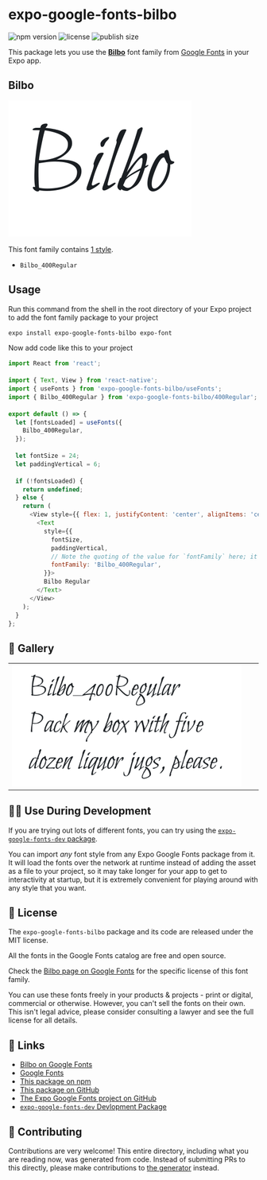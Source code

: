# expo-google-fonts-bilbo

![npm version](https://flat.badgen.net/npm/v/expo-google-fonts-bilbo)
![license](https://flat.badgen.net/github/license/expo/google-fonts)
![publish size](https://flat.badgen.net/packagephobia/install/expo-google-fonts-bilbo)

This package lets you use the [**Bilbo**](https://fonts.google.com/specimen/Bilbo) font family from [Google Fonts](https://fonts.google.com/) in your Expo app.

## Bilbo

![Bilbo](./font-family.png)

This font family contains [1 style](#-gallery).

- `Bilbo_400Regular`

## Usage

Run this command from the shell in the root directory of your Expo project to add the font family package to your project
```sh
expo install expo-google-fonts-bilbo expo-font
```

Now add code like this to your project
```js
import React from 'react';

import { Text, View } from 'react-native';
import { useFonts } from 'expo-google-fonts-bilbo/useFonts';
import { Bilbo_400Regular } from 'expo-google-fonts-bilbo/400Regular';

export default () => {
  let [fontsLoaded] = useFonts({
    Bilbo_400Regular,
  });

  let fontSize = 24;
  let paddingVertical = 6;

  if (!fontsLoaded) {
    return undefined;
  } else {
    return (
      <View style={{ flex: 1, justifyContent: 'center', alignItems: 'center' }}>
        <Text
          style={{
            fontSize,
            paddingVertical,
            // Note the quoting of the value for `fontFamily` here; it expects a string!
            fontFamily: 'Bilbo_400Regular',
          }}>
          Bilbo Regular
        </Text>
      </View>
    );
  }
};

```

## 🔡 Gallery


||||
|-|-|-|
|![Bilbo_400Regular](.//400Regular/Bilbo_400Regular.ttf.png)||||


## 👩‍💻 Use During Development

If you are trying out lots of different fonts, you can try using the [`expo-google-fonts-dev` package](https://github.com/freeboub/google-fonts/tree/master/font-packages/dev#readme).

You can import *any* font style from any Expo Google Fonts package from it. It will load the fonts
over the network at runtime instead of adding the asset as a file to your project, so it may take longer
for your app to get to interactivity at startup, but it is extremely convenient
for playing around with any style that you want.

## 📖 License

The `expo-google-fonts-bilbo` package and its code are released under the MIT license.

All the fonts in the Google Fonts catalog are free and open source.

Check the [Bilbo page on Google Fonts](https://fonts.google.com/specimen/Bilbo) for the specific license of this font family.

You can use these fonts freely in your products & projects - print or digital, commercial or otherwise. However, you can't sell the fonts on their own. This isn't legal advice, please consider consulting a lawyer and see the full license for all details.

## 🔗 Links

- [Bilbo on Google Fonts](https://fonts.google.com/specimen/Bilbo)
- [Google Fonts](https://fonts.google.com/)
- [This package on npm](https://www.npmjs.com/package/expo-google-fonts-bilbo)
- [This package on GitHub](https://github.com/freeboub/google-fonts/tree/master/font-packages/bilbo)
- [The Expo Google Fonts project on GitHub](https://github.com/freeboub/google-fonts)
- [`expo-google-fonts-dev` Devlopment Package](https://github.com/freeboub/google-fonts/tree/master/font-packages/dev)

## 🤝 Contributing

Contributions are very welcome! This entire directory, including what you are reading now, was generated from code. Instead of submitting PRs to this directly, please make contributions to [the generator](https://github.com/freeboub/google-fonts/tree/master/packages/generator) instead.
